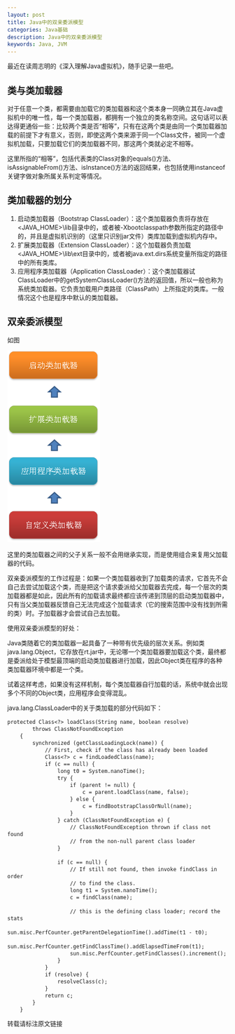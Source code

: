 ```yaml
---
layout: post
title: Java中的双亲委派模型
categories: Java基础
description: Java中的双亲委派模型
keywords: Java, JVM
---
```


最近在读周志明的《深入理解Java虚拟机》，随手记录一些吧。

## 类与类加载器
对于任意一个类，都需要由加载它的类加载器和这个类本身一同确立其在Java虚拟机中的唯一性，每一个类加载器，都拥有一个独立的类名称空间。这句话可以表达得更通俗一些：比较两个类是否“相等”，只有在这两个类是由同一个类加载器加载的前提下才有意义，否则，即使这两个类来源于同一个Class文件，被同一个虚拟机加载，只要加载它们的类加载器不同，那这两个类就必定不相等。

这里所指的“相等”，包括代表类的Class对象的equals()方法、isAssignableFrom()方法、isInstance()方法的返回结果，也包括使用instanceof关键字做对象所属关系判定等情况。

## 类加载器的划分
1. 启动类加载器（Bootstrap ClassLoader）：这个类加载器负责将存放在<JAVA_HOME>\lib目录中的，或者被-Xbootclasspath参数所指定的路径中的，并且是虚拟机识别的（这里只识别jar文件）类库加载到虚拟机内存中。
2. 扩展类加载器（Extension ClassLoader）：这个加载器负责加载<JAVA_HOME>\lib\ext目录中的，或者被java.ext.dirs系统变量所指定的路径中的所有类库。
3. 应用程序类加载器（Application ClassLoader）：这个类加载器试ClassLoader中的getSystemClassLoader()方法的返回值，所以一般也称为系统类加载器。它负责加载用户类路径（ClassPath）上所指定的类库。一般情况这个也是程序中默认的类加载器。

## 双亲委派模型
如图

![Image text](https://raw.githubusercontent.com/xinghelanchen/xinghelanchen.github.io/master/_img/3251891-d34761b5a29e065b.png)

这里的类加载器之间的父子关系一般不会用继承实现，而是使用组合来复用父加载器的代码。

双亲委派模型的工作过程是：如果一个类加载器收到了加载类的请求，它首先不会自己去尝试加载这个类，而是把这个请求委派给父加载器去完成，每一个层次的类加载器都是如此，因此所有的加载请求最终都应该传递到顶层的启动类加载器中，只有当父类加载器反馈自己无法完成这个加载请求（它的搜索范围中没有找到所需的类）时。子加载器才会尝试自己去加载。

使用双亲委派模型的好处：

Java类随着它的类加载器一起具备了一种带有优先级的层次关系。例如类java.lang.Object，它存放在rt.jar中，无论哪一个类加载器要加载这个类，最终都是委派给处于模型最顶端的启动类加载器进行加载，因此Object类在程序的各种类加载器环境中都是一个类。

试着这样考虑，如果没有这样机制，每个类加载器自行加载的话，系统中就会出现多个不同的Object类，应用程序会变得混乱。

java.lang.ClassLoader中的关于类加载的部分代码如下：
```
protected Class<?> loadClass(String name, boolean resolve)
        throws ClassNotFoundException
    {
        synchronized (getClassLoadingLock(name)) {
            // First, check if the class has already been loaded
            Class<?> c = findLoadedClass(name);
            if (c == null) {
                long t0 = System.nanoTime();
                try {
                    if (parent != null) {
                        c = parent.loadClass(name, false);
                    } else {
                        c = findBootstrapClassOrNull(name);
                    }
                } catch (ClassNotFoundException e) {
                    // ClassNotFoundException thrown if class not found
                    // from the non-null parent class loader
                }

                if (c == null) {
                    // If still not found, then invoke findClass in order
                    // to find the class.
                    long t1 = System.nanoTime();
                    c = findClass(name);

                    // this is the defining class loader; record the stats
                    sun.misc.PerfCounter.getParentDelegationTime().addTime(t1 - t0);
                    sun.misc.PerfCounter.getFindClassTime().addElapsedTimeFrom(t1);
                    sun.misc.PerfCounter.getFindClasses().increment();
                }
            }
            if (resolve) {
                resolveClass(c);
            }
            return c;
        }
    }

```

转载请标注原文链接
